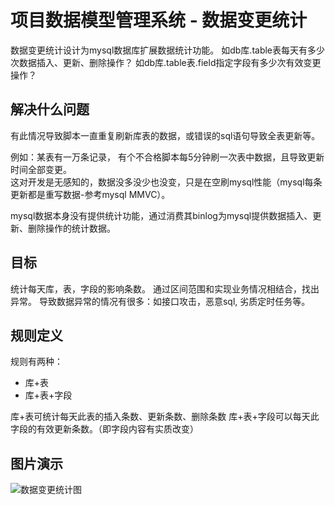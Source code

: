 # 项目数据模型管理系统 - 数据变更统计

数据变更统计设计为mysql数据库扩展数据统计功能。 如db库.table表每天有多少次数据插入、更新、删除操作？ 如db库.table表.field指定字段有多少次有效变更操作？

## 解决什么问题

有此情况导致脚本一直重复刷新库表的数据，或错误的sql语句导致全表更新等。

例如：某表有一万条记录， 有个不合格脚本每5分钟刷一次表中数据，且导致更新时间全部变更。  
这对开发是无感知的，数据没多没少也没变，只是在空刷mysql性能（mysql每条更新都是重写数据-参考mysql MMVC）。

mysql数据本身没有提供统计功能，通过消费其binlog为mysql提供数据插入、更新、删除操作的统计数据。

## 目标

统计每天库，表，字段的影响条数。 通过区间范围和实现业务情况相结合，找出异常。 导致数据异常的情况有很多：如接口攻击，恶意sql, 劣质定时任务等。

## 规则定义

规则有两种：

- 库+表
- 库+表+字段

库+表可统计每天此表的插入条数、更新条数、删除条数 库+表+字段可以每天此字段的有效更新条数。（即字段内容有实质改变）

## 图片演示

![数据变更统计图](/devops/docops/doc/images/data_statistics.jpg)

